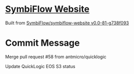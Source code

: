 # [SymbiFlow Website](https://symbiflow.github.io)

Built from [SymbiFlow/symbiflow-website v0.0-81-g738f093](https://github.com/SymbiFlow/symbiflow-website/commit/738f09391679ce075f03984d5c75893c3194d40f)

# Commit Message

Merge pull request #58 from antmicro/quicklogic

Update QuickLogic EOS S3 status
